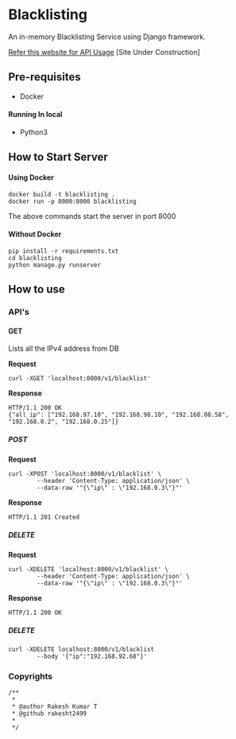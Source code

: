 # Blacklisting
An in-memory Blacklisting Service using Django framework.

[Refer this website for API Usage](https://rakesht2499.github.io/Blacklisting/) [Site Under Construction]

## Pre-requisites

- Docker

#### Running In local

- Python3

## How to Start Server

#### Using Docker

```shell script
docker build -t blacklisting .
docker run -p 8000:8000 blacklisting
```
The above commands start the server in port 8000

#### Without Docker

```shell script
pip install -r requirements.txt
cd blacklisting
python manage.py runserver
```

## How to use

### API's

#### GET

Lists all the IPv4 address from DB


**Request**

```shell script
curl -XGET 'localhost:8000/v1/blacklist'
```


**Response**
```shell script
HTTP/1.1 200 OK
{"all_ip": ["192.168.97.10", "192.168.98.10", "192.168.08.58", "192.168.0.2", "192.168.0.25"]}
```

##### POST


**Request**

```shell script
curl -XPOST 'localhost:8000/v1/blacklist' \
        --header 'Content-Type: application/json' \
        --data-raw '"{\"ip\" : \"192.168.0.3\"}"'
```


**Response**
```shell script
HTTP/1.1 201 Created
```

##### DELETE

**Request**

```shell script
curl -XDELETE 'localhost:8000/v1/blacklist' \
        --header 'Content-Type: application/json' \
        --data-raw '"{\"ip\" : \"192.168.0.3\"}"'
```


**Response**
```shell script
HTTP/1.1 200 OK
```


##### DELETE

```shell script
curl -XDELETE localhost:8000/v1/blacklist
        --body '{"ip":"192.168.92.68"}'
```

### Copyrights
```
/**
 * 
 * @author Rakesh Kumar T
 * @github rakesht2499
 *
 */
```
